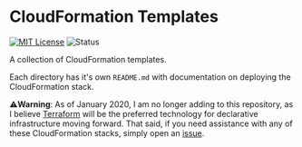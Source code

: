# CloudFormation Templates

[![MIT License](https://img.shields.io/badge/License-MIT-blue.svg)](https://github.com/nickolashkraus/cloudformation-templates/blob/master/LICENSE)
![Status](https://img.shields.io/static/v1?label=Status&message=Maintenance&color=blueviolet)

A collection of CloudFormation templates.

Each directory has it's own `README.md` with documentation on deploying the CloudFormation stack.

⚠️**Warning**: As of January 2020, I am no longer adding to this repository, as I believe [Terraform](https://www.terraform.io) will be the preferred technology for declarative infrastructure moving forward. That said, if you need assistance with any of these CloudFormation stacks, simply open an [issue](https://github.com/nickolashkraus/cloudformation-templates/issues).
